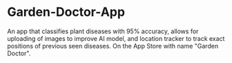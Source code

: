 # Garden-Doctor-App
An app that classifies plant diseases with 95% accuracy, allows for uploading of images to improve AI model, and location tracker to track exact positions of previous seen diseases. On the App Store with name "Garden Doctor". 
